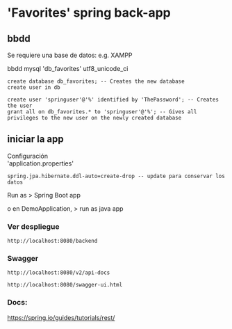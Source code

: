 # 'Favorites' spring back-app

## bbdd
Se requiere una base de datos:  e.g. XAMPP  
 
bbdd mysql 'db_favorites' utf8_unicode_ci  

	create database db_favorites; -- Creates the new database  
	create user in db

	create user 'springuser'@'%' identified by 'ThePassword'; -- Creates the user  
	grant all on db_favorites.* to 'springuser'@'%'; -- Gives all privileges to the new user on the newly created database

## iniciar la app
 Configuración  
'application.properties'

	spring.jpa.hibernate.ddl-auto=create-drop -- update para conservar los datos

Run as > Spring Boot app

o en DemoApplication, > run as java app 

### Ver despliegue  

	http://localhost:8080/backend


### Swagger

	http://localhost:8080/v2/api-docs
		
	http://localhost:8080/swagger-ui.html


### Docs:

https://spring.io/guides/tutorials/rest/

